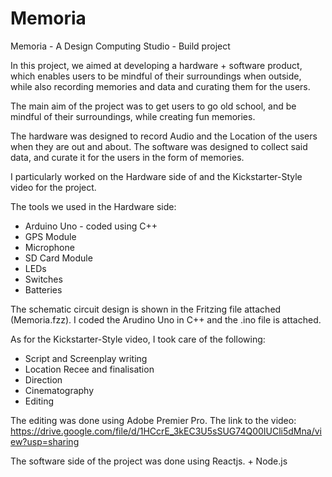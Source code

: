 # Memoria

Memoria - A Design Computing Studio - Build project

In this project, we aimed at developing a hardware + software product, which enables users to be mindful of their surroundings when outside, while also recording memories and data and curating them for the users.

The main aim of the project was to get users to go old school, and be mindful of their surroundings, while creating fun memories.

The hardware was designed to record Audio and the Location of the users when they are out and about.
The software was designed to collect said data, and curate it for the users in the form of memories.

I particularly worked on the Hardware side of and the Kickstarter-Style video for the project.

The tools we used in the Hardware side:

- Arduino Uno - coded using C++
- GPS Module
- Microphone
- SD Card Module
- LEDs
- Switches
- Batteries

The schematic circuit design is shown in the Fritzing file attached (Memoria.fzz).
I coded the Arudino Uno in C++ and the .ino file is attached.

As for the Kickstarter-Style video, I took care of the following:

- Script and Screenplay writing
- Location Recee and finalisation
- Direction
- Cinematography
- Editing

The editing was done using Adobe Premier Pro.
The link to the video: https://drive.google.com/file/d/1HCcrE_3kEC3U5sSUG74Q00IUCli5dMna/view?usp=sharing

The software side of the project was done using Reactjs. + Node.js
